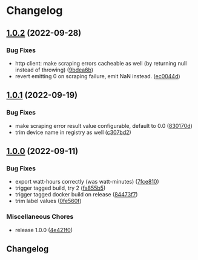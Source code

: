 # Changelog

## [1.0.2](https://github.com/easimon/shelly-exporter/compare/1.0.1...1.0.2) (2022-09-28)


### Bug Fixes

* http client: make scraping errors cacheable as well (by returning null instead of throwing) ([9bdea6b](https://github.com/easimon/shelly-exporter/commit/9bdea6ba0a0a01f316661a1533a9e951a63772cb))
* revert emitting 0 on scraping failure, emit NaN instead. ([ec0044d](https://github.com/easimon/shelly-exporter/commit/ec0044d96ea307f98e98646e2cda0d5bf7db10df))

## [1.0.1](https://github.com/easimon/shelly-exporter/compare/1.0.0...1.0.1) (2022-09-19)


### Bug Fixes

* make scraping error result value configurable, default to 0.0 ([830170d](https://github.com/easimon/shelly-exporter/commit/830170d0ecfea0d9cdc449bfbdcafd786d3e41a9))
* trim device name in registry as well ([c307bd2](https://github.com/easimon/shelly-exporter/commit/c307bd284fd50dac254bed0243728a67c5936317))

## [1.0.0](https://github.com/easimon/shelly-exporter/compare/v1.0.1...1.0.0) (2022-09-11)


### Bug Fixes

* export watt-hours correctly (was watt-minutes) ([7fce810](https://github.com/easimon/shelly-exporter/commit/7fce810b5eac93f57a3ec92caeaf2a89befe523e))
* trigger tagged build, try 2 ([fa855b5](https://github.com/easimon/shelly-exporter/commit/fa855b5b5e1bf8ec357b5576a0433771a0d6fde5))
* trigger tagged docker build on release ([84473f7](https://github.com/easimon/shelly-exporter/commit/84473f734ac87c8c9bf5477c138b87d7ae879fbe))
* trim label values ([0fe560f](https://github.com/easimon/shelly-exporter/commit/0fe560fa3ea69608278e7e9a82f84a9d7dd48ff3))


### Miscellaneous Chores

* release 1.0.0 ([4e421f0](https://github.com/easimon/shelly-exporter/commit/4e421f0f2dfd322bf1a649a0cdc3d842238f4b45))

## Changelog
